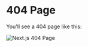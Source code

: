 # 404 Page

You'll see a 404 page like this:

<img src="https://cloud.githubusercontent.com/assets/50838/24114002/ac4786f2-0dc4-11e7-8d84-b6f33c8f9aae.png" alt="Next.js 404 Page">

